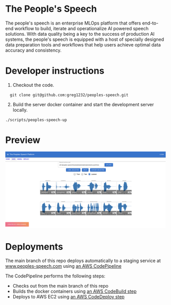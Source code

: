 # The People's Speech

The people's speech is an enterprise MLOps platform that offers end-to-end workflow to build, iterate and operationalize AI powered speech solutions. With data quality being a key to the success of production AI systems, the people's speech is equipped with a host of specially designed data preparation tools and workflows that help users achieve optimal data accuracy and consistency. 

# Developer instructions

1. Checkout the code.

```shell
  git clone git@github.com:greg1232/peoples-speech.git
```

2. Build the server docker container and start the development server locally.

```shell
./scripts/peoples-speech-up
```

# Preview

![Preview image of people's speech](docs/images/preview.png)

# Deployments

The main branch of this repo deploys automatically to a staging service at www.peoples-speech.com using [an AWS CodePipeline](https://docs.aws.amazon.com/codepipeline/latest/userguide/welcome.html)

The CodePipeline performs the following steps:
  * Checks out from the main branch of this repo
  * Builds the docker containers using [an AWS CodeBuild step](scripts/cloudbuild/buildspec.yaml)
  * Deploys to AWS EC2 using [an AWS CodeDeploy step](https://github.com/greg1232/codedeploy-peoples-speech)
